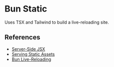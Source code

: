 # Bun Static

Uses TSX and Tailwind to build a live-reloading site.

## References

- [Server-Side JSX](https://christophilus.com/blog/bun-diy-server-side-jsx)
- [Serving Static Assets](https://christophilus.com/blog/bun-diy-serving-static-assets)
- [Bun Live-Reloading](https://christophilus.com/blog/bun-diy-live-reload)
